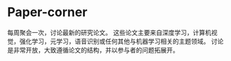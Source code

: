 # Paper-corner
每周聚会一次，讨论最新的研究论文。 这些论文主要来自深度学习，计算机视觉，强化学习，元学习，语音识别或任何其他与机器学习相关的主题领域。 讨论是非常开放，大致遵循论文的结构，并以参与者的问题拓展开。
